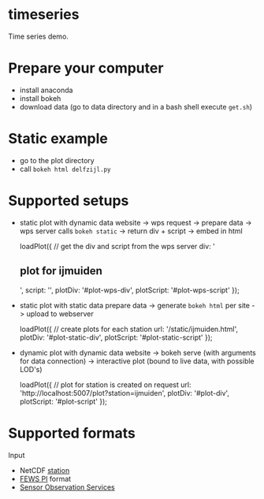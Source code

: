 # timeseries
Time series demo.

# Prepare your computer
- install anaconda
- install bokeh
- download data (go to data directory and in a bash shell execute `get.sh`)

# Static example
- go to the plot directory
- call `bokeh html delfzijl.py`


# Supported setups


- static plot with dynamic data
website -> wps request -> prepare data -> wps server calls `bokeh static` -> return div + script -> embed in html

    loadPlot({
        // get the div and script from the wps server
        div: '<h2>plot for ijmuiden</h2>',
        script: '<script>console.log("wps script loaded");</script>',
        plotDiv: '#plot-wps-div',
        plotScript: '#plot-wps-script'
    });


- static plot with static data
prepare data -> generate `bokeh html` per site -> upload to webserver


    loadPlot({
        // create plots for each station
        url: '/static/ijmuiden.html',
        plotDiv: '#plot-static-div',
        plotScript: '#plot-static-script'
    });


- dynamic plot with dynamic data
website -> bokeh serve (with arguments for data connection) -> interactive plot (bound to live data, with possible LOD's)

    loadPlot({
        // plot for station is created on request
        url: 'http://localhost:5007/plot?station=ijmuiden',
        plotDiv: '#plot-div',
        plotScript: '#plot-script'
    });


# Supported formats

Input
- NetCDF [station](http://cfconventions.org/cf-conventions/cf-conventions.html#_single_time_series_including_deviations_from_a_nominal_fixed_spatial_location)
- [FEWS PI](https://publicwiki.deltares.nl/display/FEWSDOC/Delft-Fews+Published+Interface+timeseries+Format+(PI)+Import) format
- [Sensor Observation Services](http://www.opengeospatial.org/standards/sos)
